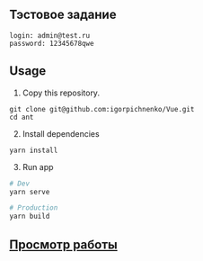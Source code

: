 
## Тэстовое задание
```
login: admin@test.ru
password: 12345678qwe
```

## Usage
1. Copy this repository.
```
git clone git@github.com:igorpichnenko/Vue.git
cd ant
```
2. Install dependencies
```
yarn install
```

3. Run app
``` bash
# Dev
yarn serve

# Production
yarn build

```

## [Просмотр работы](https://vue-bp4sc0til-mackbookportfolio.vercel.app/)
